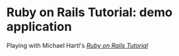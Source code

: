 # Ruby on Rails Tutorial: demo application

Playing with Michael Hartl's [*Ruby on Rails Tutorial*](http://railstutorial.org/)
